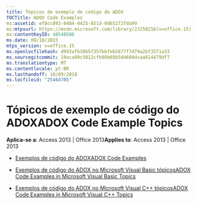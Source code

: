 ```yaml
---
title: Tópicos de exemplo de código do ADOX
TOCTitle: ADOX Code Examples
ms:assetid: ef8cc893-0484-4425-851d-0d65272fda99
ms:mtpsurl: https://msdn.microsoft.com/library/JJ250216(v=office.15)
ms:contentKeyID: 48548586
ms.date: 09/18/2015
mtps_version: v=office.15
ms.openlocfilehash: d992afb30b5f357bbfe62877f7d79a2bf3571a33
ms.sourcegitcommit: 19aca09c5812cfb98b68b5d4604dcaa814479df7
ms.translationtype: MT
ms.contentlocale: pt-BR
ms.lasthandoff: 10/09/2018
ms.locfileid: "25464705"
---
```

# <a name="adox-code-example-topics"></a><span data-ttu-id="4d7ed-102">Tópicos de exemplo de código do ADOX</span><span class="sxs-lookup"><span data-stu-id="4d7ed-102">ADOX Code Example Topics</span></span>


<span data-ttu-id="4d7ed-103">**Aplica-se a**: Access 2013 | Office 2013</span><span class="sxs-lookup"><span data-stu-id="4d7ed-103">**Applies to**: Access 2013 | Office 2013</span></span>


  - [<span data-ttu-id="4d7ed-104">Exemplos de código do ADOX</span><span class="sxs-lookup"><span data-stu-id="4d7ed-104">ADOX Code Examples</span></span>](adox-code-examples.md)

  - [<span data-ttu-id="4d7ed-105">Exemplos de código do ADOX no Microsoft Visual Basic tópicos</span><span class="sxs-lookup"><span data-stu-id="4d7ed-105">ADOX Code Examples in Microsoft Visual Basic Topics</span></span>](adox-code-examples-in-microsoft-visual-basic-topics.md)

  - [<span data-ttu-id="4d7ed-106">Exemplos de código do ADOX no Microsoft Visual C++ tópicos</span><span class="sxs-lookup"><span data-stu-id="4d7ed-106">ADOX Code Examples in Microsoft Visual C++ Topics</span></span>](adox-code-examples-in-microsoft-visual-c-topics.md)

